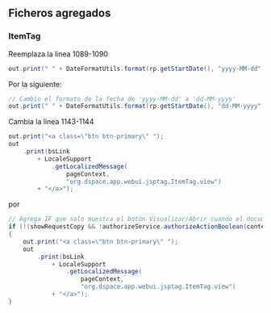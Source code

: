 ## Ficheros agregados

### ItemTag
Reemplaza la linea 1089-1090
```java
out.print(" " + DateFormatUtils.format(rp.getStartDate(), "yyyy-MM-dd"));
```
Por la siguiente:
```java
// Cambio el formato de la fecha de 'yyyy-MM-dd' a 'dd-MM-yyyy'
out.print(" " + DateFormatUtils.format(rp.getStartDate(), "dd-MM-yyyy"));
```

Cambia la línea 1143-1144
```java
out.print("<a class=\"btn btn-primary\" ");
out
    .print(bsLink
        + LocaleSupport
            .getLocalizedMessage(
                pageContext,
                "org.dspace.app.webui.jsptag.ItemTag.view")
        + "</a>");
```
por
```java
// Agrega IF que solo muestra el botón Visualizar/Abrir cuando el documento no está embargado
if (!(showRequestCopy && !authorizeService.authorizeActionBoolean(context, b, Constants.READ)))
{
    out.print("<a class=\"btn btn-primary\" ");
    out
        .print(bsLink
            + LocaleSupport
                .getLocalizedMessage(
                    pageContext,
                    "org.dspace.app.webui.jsptag.ItemTag.view")
            + "</a>");
}
```